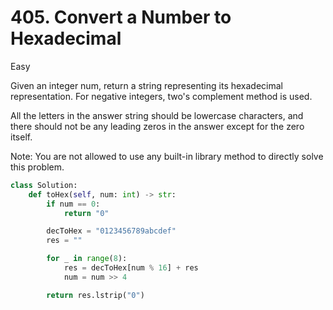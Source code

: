 # 405. Convert a Number to Hexadecimal

Easy

Given an integer num, return a string representing its hexadecimal representation. For negative integers, two's complement method is used.

All the letters in the answer string should be lowercase characters, and there should not be any leading zeros in the answer except for the zero itself.

Note: You are not allowed to use any built-in library method to directly solve this problem.

```python
class Solution:
    def toHex(self, num: int) -> str:
        if num == 0:
            return "0"

        decToHex = "0123456789abcdef"
        res = ""

        for _ in range(8):
            res = decToHex[num % 16] + res
            num = num >> 4

        return res.lstrip("0")
```
